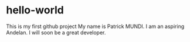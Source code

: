 # hello-world
This is my first github project
My name is Patrick MUNDI. I am an aspiring Andelan.
I will soon be a great developer.

